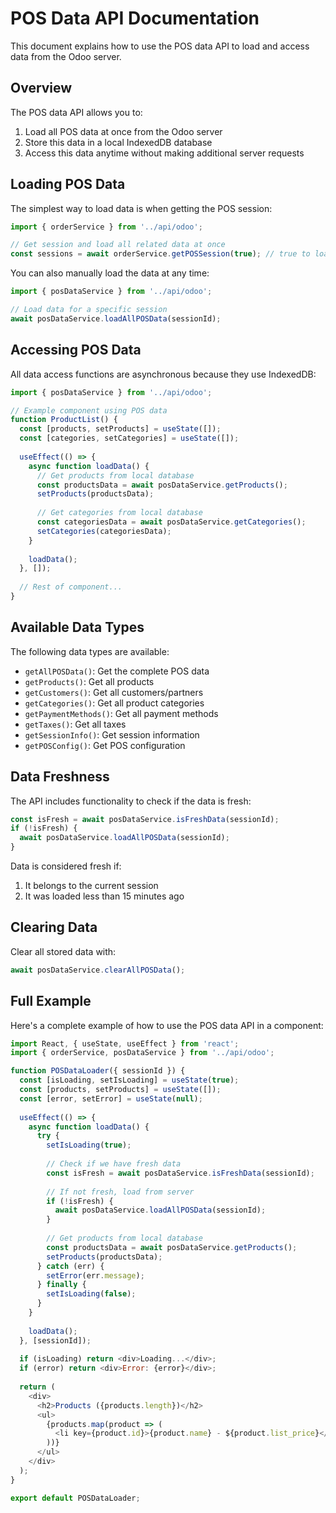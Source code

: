 # POS Data API Documentation

This document explains how to use the POS data API to load and access data from the Odoo server.

## Overview

The POS data API allows you to:
1. Load all POS data at once from the Odoo server
2. Store this data in a local IndexedDB database
3. Access this data anytime without making additional server requests

## Loading POS Data

The simplest way to load data is when getting the POS session:

```javascript
import { orderService } from '../api/odoo';

// Get session and load all related data at once
const sessions = await orderService.getPOSSession(true); // true to load all data
```

You can also manually load the data at any time:

```javascript
import { posDataService } from '../api/odoo';

// Load data for a specific session
await posDataService.loadAllPOSData(sessionId);
```

## Accessing POS Data

All data access functions are asynchronous because they use IndexedDB:

```javascript
import { posDataService } from '../api/odoo';

// Example component using POS data
function ProductList() {
  const [products, setProducts] = useState([]);
  const [categories, setCategories] = useState([]);
  
  useEffect(() => {
    async function loadData() {
      // Get products from local database
      const productsData = await posDataService.getProducts();
      setProducts(productsData);
      
      // Get categories from local database
      const categoriesData = await posDataService.getCategories();
      setCategories(categoriesData);
    }
    
    loadData();
  }, []);
  
  // Rest of component...
}
```

## Available Data Types

The following data types are available:

- `getAllPOSData()`: Get the complete POS data
- `getProducts()`: Get all products
- `getCustomers()`: Get all customers/partners
- `getCategories()`: Get all product categories
- `getPaymentMethods()`: Get all payment methods
- `getTaxes()`: Get all taxes
- `getSessionInfo()`: Get session information
- `getPOSConfig()`: Get POS configuration

## Data Freshness

The API includes functionality to check if the data is fresh:

```javascript
const isFresh = await posDataService.isFreshData(sessionId);
if (!isFresh) {
  await posDataService.loadAllPOSData(sessionId);
}
```

Data is considered fresh if:
1. It belongs to the current session
2. It was loaded less than 15 minutes ago

## Clearing Data

Clear all stored data with:

```javascript
await posDataService.clearAllPOSData();
```

## Full Example

Here's a complete example of how to use the POS data API in a component:

```javascript
import React, { useState, useEffect } from 'react';
import { orderService, posDataService } from '../api/odoo';

function POSDataLoader({ sessionId }) {
  const [isLoading, setIsLoading] = useState(true);
  const [products, setProducts] = useState([]);
  const [error, setError] = useState(null);
  
  useEffect(() => {
    async function loadData() {
      try {
        setIsLoading(true);
        
        // Check if we have fresh data
        const isFresh = await posDataService.isFreshData(sessionId);
        
        // If not fresh, load from server
        if (!isFresh) {
          await posDataService.loadAllPOSData(sessionId);
        }
        
        // Get products from local database
        const productsData = await posDataService.getProducts();
        setProducts(productsData);
      } catch (err) {
        setError(err.message);
      } finally {
        setIsLoading(false);
      }
    }
    
    loadData();
  }, [sessionId]);
  
  if (isLoading) return <div>Loading...</div>;
  if (error) return <div>Error: {error}</div>;
  
  return (
    <div>
      <h2>Products ({products.length})</h2>
      <ul>
        {products.map(product => (
          <li key={product.id}>{product.name} - ${product.list_price}</li>
        ))}
      </ul>
    </div>
  );
}

export default POSDataLoader; 
